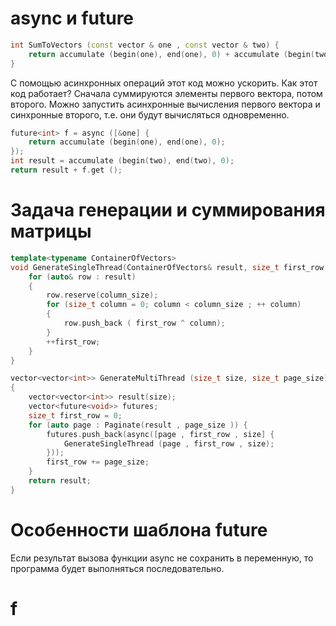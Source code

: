 # async и future
```cpp
int SumToVectors (const vector & one , const vector & two) { 
	return accumulate (begin(one), end(one), 0) + accumulate (begin(two), end(two), 0); 
}
```

С помощью асинхронных операций этот код можно ускорить.
Как этот код работает? Сначала суммируются элементы первого вектора, потом второго. Можно запустить асинхронные вычисления первого вектора и синхронные второго, т.е. они будут вычисляться одновременно.

```cpp
future<int> f = async ([&one] { 
	return accumulate (begin(one), end(one), 0); 
});
int result = accumulate (begin(two), end(two), 0);
return result + f.get ();
```

# Задача генерации и суммирования матрицы

```cpp
template<typename ContainerOfVectors>
void GenerateSingleThread(ContainerOfVectors& result, size_t first_row , size_t column_size) { 
	for (auto& row : result) 
	{ 
		row.reserve(column_size);
		for (size_t column = 0; column < column_size ; ++ column) 
		{
			row.push_back ( first_row ^ column); 
		} 
		++first_row; 
	} 
}

vector<vector<int>> GenerateMultiThread (size_t size, size_t page_size) 
{ 
	vector<vector<int>> result(size); 
	vector<future<void>> futures; 
	size_t first_row = 0; 
	for (auto page : Paginate(result , page_size )) { 
		futures.push_back(async([page , first_row , size] { 
			GenerateSingleThread (page , first_row , size); 
		})); 
		first_row += page_size; 
	} 
	return result; 
}
```

# Особенности шаблона future
Если результат вызова функции async не сохранить в переменную, то программа будет выполняться последовательно.

# f 
